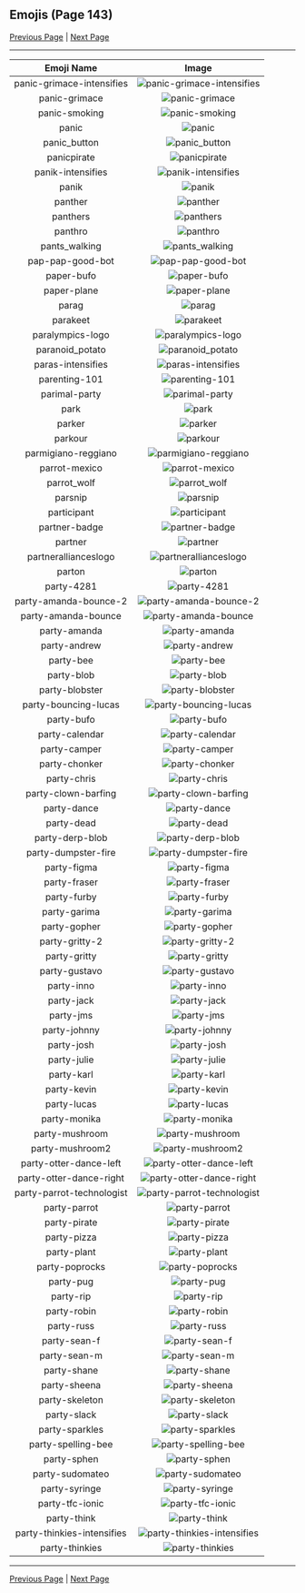 
## Emojis (Page 143)

[Previous Page](/docs/hc/page-o-0142.md)
  | [Next Page](/docs/hc/page-p-0144.md)

<hr />

|Emoji Name|Image|
| :-: | :-: |
|panic-grimace-intensifies| ![panic-grimace-intensifies](/emojis/hc/panic-grimace-intensifies.gif)|
|panic-grimace| ![panic-grimace](/emojis/hc/panic-grimace.png)|
|panic-smoking| ![panic-smoking](/emojis/hc/panic-smoking.png)|
|panic| ![panic](/emojis/hc/panic.jpg)|
|panic_button| ![panic_button](/emojis/hc/panic_button.png)|
|panicpirate| ![panicpirate](/emojis/hc/panicpirate.gif)|
|panik-intensifies| ![panik-intensifies](/emojis/hc/panik-intensifies.gif)|
|panik| ![panik](/emojis/hc/panik.png)|
|panther| ![panther](/emojis/hc/panther.png)|
|panthers| ![panthers](/emojis/hc/panthers.png)|
|panthro| ![panthro](/emojis/hc/panthro.png)|
|pants_walking| ![pants_walking](/emojis/hc/pants_walking.gif)|
|pap-pap-good-bot| ![pap-pap-good-bot](/emojis/hc/pap-pap-good-bot.gif)|
|paper-bufo| ![paper-bufo](/emojis/hc/paper-bufo.png)|
|paper-plane| ![paper-plane](/emojis/hc/paper-plane.png)|
|parag| ![parag](/emojis/hc/parag.png)|
|parakeet| ![parakeet](/emojis/hc/parakeet.png)|
|paralympics-logo| ![paralympics-logo](/emojis/hc/paralympics-logo.gif)|
|paranoid_potato| ![paranoid_potato](/emojis/hc/paranoid_potato.jpg)|
|paras-intensifies| ![paras-intensifies](/emojis/hc/paras-intensifies.gif)|
|parenting-101| ![parenting-101](/emojis/hc/parenting-101.png)|
|parimal-party| ![parimal-party](/emojis/hc/parimal-party.gif)|
|park| ![park](/emojis/hc/park.png)|
|parker| ![parker](/emojis/hc/parker.png)|
|parkour| ![parkour](/emojis/hc/parkour.png)|
|parmigiano-reggiano| ![parmigiano-reggiano](/emojis/hc/parmigiano-reggiano.jpg)|
|parrot-mexico| ![parrot-mexico](/emojis/hc/parrot-mexico.gif)|
|parrot_wolf| ![parrot_wolf](/emojis/hc/parrot_wolf.gif)|
|parsnip| ![parsnip](/emojis/hc/parsnip.png)|
|participant| ![participant](/emojis/hc/participant.png)|
|partner-badge| ![partner-badge](/emojis/hc/partner-badge.png)|
|partner| ![partner](/emojis/hc/partner.png)|
|partnerallianceslogo| ![partnerallianceslogo](/emojis/hc/partnerallianceslogo.png)|
|parton| ![parton](/emojis/hc/parton.png)|
|party-4281| ![party-4281](/emojis/hc/party-4281.gif)|
|party-amanda-bounce-2| ![party-amanda-bounce-2](/emojis/hc/party-amanda-bounce-2.gif)|
|party-amanda-bounce| ![party-amanda-bounce](/emojis/hc/party-amanda-bounce.gif)|
|party-amanda| ![party-amanda](/emojis/hc/party-amanda.gif)|
|party-andrew| ![party-andrew](/emojis/hc/party-andrew.gif)|
|party-bee| ![party-bee](/emojis/hc/party-bee.gif)|
|party-blob| ![party-blob](/emojis/hc/party-blob.gif)|
|party-blobster| ![party-blobster](/emojis/hc/party-blobster.png)|
|party-bouncing-lucas| ![party-bouncing-lucas](/emojis/hc/party-bouncing-lucas.gif)|
|party-bufo| ![party-bufo](/emojis/hc/party-bufo.gif)|
|party-calendar| ![party-calendar](/emojis/hc/party-calendar.gif)|
|party-camper| ![party-camper](/emojis/hc/party-camper.gif)|
|party-chonker| ![party-chonker](/emojis/hc/party-chonker.gif)|
|party-chris| ![party-chris](/emojis/hc/party-chris.jpg)|
|party-clown-barfing| ![party-clown-barfing](/emojis/hc/party-clown-barfing.png)|
|party-dance| ![party-dance](/emojis/hc/party-dance.gif)|
|party-dead| ![party-dead](/emojis/hc/party-dead.gif)|
|party-derp-blob| ![party-derp-blob](/emojis/hc/party-derp-blob.gif)|
|party-dumpster-fire| ![party-dumpster-fire](/emojis/hc/party-dumpster-fire.gif)|
|party-figma| ![party-figma](/emojis/hc/party-figma.gif)|
|party-fraser| ![party-fraser](/emojis/hc/party-fraser.jpg)|
|party-furby| ![party-furby](/emojis/hc/party-furby.gif)|
|party-garima| ![party-garima](/emojis/hc/party-garima.gif)|
|party-gopher| ![party-gopher](/emojis/hc/party-gopher.gif)|
|party-gritty-2| ![party-gritty-2](/emojis/hc/party-gritty-2.gif)|
|party-gritty| ![party-gritty](/emojis/hc/party-gritty.gif)|
|party-gustavo| ![party-gustavo](/emojis/hc/party-gustavo.gif)|
|party-inno| ![party-inno](/emojis/hc/party-inno.gif)|
|party-jack| ![party-jack](/emojis/hc/party-jack.gif)|
|party-jms| ![party-jms](/emojis/hc/party-jms.gif)|
|party-johnny| ![party-johnny](/emojis/hc/party-johnny.gif)|
|party-josh| ![party-josh](/emojis/hc/party-josh.gif)|
|party-julie| ![party-julie](/emojis/hc/party-julie.gif)|
|party-karl| ![party-karl](/emojis/hc/party-karl.gif)|
|party-kevin| ![party-kevin](/emojis/hc/party-kevin.gif)|
|party-lucas| ![party-lucas](/emojis/hc/party-lucas.gif)|
|party-monika| ![party-monika](/emojis/hc/party-monika.gif)|
|party-mushroom| ![party-mushroom](/emojis/hc/party-mushroom.gif)|
|party-mushroom2| ![party-mushroom2](/emojis/hc/party-mushroom2.gif)|
|party-otter-dance-left| ![party-otter-dance-left](/emojis/hc/party-otter-dance-left.gif)|
|party-otter-dance-right| ![party-otter-dance-right](/emojis/hc/party-otter-dance-right.gif)|
|party-parrot-technologist| ![party-parrot-technologist](/emojis/hc/party-parrot-technologist.gif)|
|party-parrot| ![party-parrot](/emojis/hc/party-parrot.gif)|
|party-pirate| ![party-pirate](/emojis/hc/party-pirate.gif)|
|party-pizza| ![party-pizza](/emojis/hc/party-pizza.gif)|
|party-plant| ![party-plant](/emojis/hc/party-plant.gif)|
|party-poprocks| ![party-poprocks](/emojis/hc/party-poprocks.gif)|
|party-pug| ![party-pug](/emojis/hc/party-pug.gif)|
|party-rip| ![party-rip](/emojis/hc/party-rip.gif)|
|party-robin| ![party-robin](/emojis/hc/party-robin.gif)|
|party-russ| ![party-russ](/emojis/hc/party-russ.gif)|
|party-sean-f| ![party-sean-f](/emojis/hc/party-sean-f.gif)|
|party-sean-m| ![party-sean-m](/emojis/hc/party-sean-m.gif)|
|party-shane| ![party-shane](/emojis/hc/party-shane.gif)|
|party-sheena| ![party-sheena](/emojis/hc/party-sheena.gif)|
|party-skeleton| ![party-skeleton](/emojis/hc/party-skeleton.gif)|
|party-slack| ![party-slack](/emojis/hc/party-slack.gif)|
|party-sparkles| ![party-sparkles](/emojis/hc/party-sparkles.gif)|
|party-spelling-bee| ![party-spelling-bee](/emojis/hc/party-spelling-bee.gif)|
|party-sphen| ![party-sphen](/emojis/hc/party-sphen.gif)|
|party-sudomateo| ![party-sudomateo](/emojis/hc/party-sudomateo.gif)|
|party-syringe| ![party-syringe](/emojis/hc/party-syringe.gif)|
|party-tfc-ionic| ![party-tfc-ionic](/emojis/hc/party-tfc-ionic.gif)|
|party-think| ![party-think](/emojis/hc/party-think.gif)|
|party-thinkies-intensifies| ![party-thinkies-intensifies](/emojis/hc/party-thinkies-intensifies.gif)|
|party-thinkies| ![party-thinkies](/emojis/hc/party-thinkies.gif)|

<hr/>

[Previous Page](/docs/hc/page-o-0142.md)
  | [Next Page](/docs/hc/page-p-0144.md)